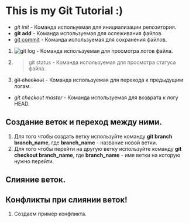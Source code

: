 # This is my Git Tutorial :)

* *git init* - Команда испольуемая для инициализации репозитория.
* **git add** - Команда используемая для ослеживания файлов.
* [git commit](#) - Команда используемая для сохранения файлов.
1. ![git log](№) - Команда используемая для просмотра логов файла.
2. >git status - Команда используемая для просмотра статуса файла.
3. ~~git checkout~~ - Команда используемая для перехода к предыдущим логам.
- _git checkout master_ - Команда используемая для возврата к логу HEAD.

## Создание веток и переход между ними.
1. Для того чтобы создать ветку используйте команду __git branch branch_name__, где **branch_name** - название новой ветки.
2. Для того чтобы перейти на другую ветку используйте команду __git checkout branch_name__, где **branch_name** - имя ветки на которую нужно перейти.
## Слияние веток.

## Конфликты при слиянии веток!
1. Создаем пример конфликта.